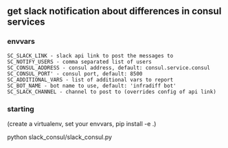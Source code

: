 ## get slack notification about differences in consul services


### envvars

    SC_SLACK_LINK - slack api link to post the messages to 
    SC_NOTIFY_USERS - comma separated list of users
    SC_CONSUL_ADDRESS - consul address, default: consul.service.consul
    SC_CONSUL_PORT' - consul port, default: 8500
    SC_ADDITIONAL_VARS - list of additional vars to report
    SC_BOT_NAME - bot name to use, default: 'infradiff bot'
    SC_SLACK_CHANNEL - channel to post to (overrides config of api link)

### starting
(create a virtualenv, set your envvars, pip install -e .)

python slack_consul/slack_consul.py
